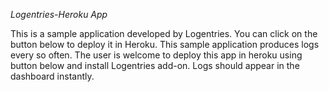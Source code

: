 *Logentries-Heroku App*

This is a sample application developed by Logentries. You can click on the button below to deploy it in Heroku. This sample application produces logs every so often. The user is welcome to deploy this app in heroku using button below and install Logentries add-on. Logs should appear in the dashboard instantly. 